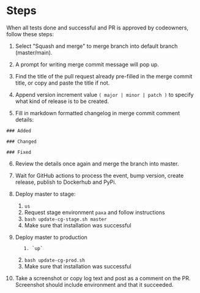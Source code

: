 # Steps

When all tests done and successful and PR is approved by codeowners, follow these steps:

1. Select "Squash and merge" to merge branch into default branch (master/main).


2. A prompt for writing merge commit message will pop up.


3. Find the title of the pull request already pre-filled in the merge commit title, or copy and paste 
the title if not.


4. Append version increment value `( major | minor | patch )` to specify what kind of release is to be created.


5. Fill in markdown formatted changelog in merge commit comment details:

` ### Added `

` ### Changed `

` ### Fixed `

6. Review the details once again and merge the branch into master.


7. Wait for GitHub actions to process the event, bump version, create release, publish to Dockerhub and PyPi.


8. Deploy master to stage:

    1. `us`
    2. Request stage environment `paxa` and follow instructions
    3. `bash update-cg-stage.sh master`
    4. Make sure that installation was successful
   

9. Deploy master to production

          1. `up`
     2. `bash update-cg-prod.sh`
     3. Make sure that installation was successful


11. Take a screenshot or copy log text and post as a comment on the PR. Screenshot should include environment and that it succeeded.

